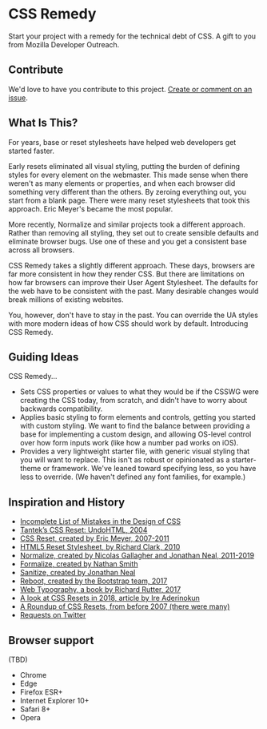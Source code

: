 # CSS Remedy

Start your project with a remedy for the technical debt of CSS. 
A gift to you from Mozilla Developer Outreach. 


## Contribute

We'd love to have you contribute to this project. [Create or comment on an issue](https://github.com/mozdevs/cssremedy/issues).


## What Is This? 

For years, base or reset stylesheets have helped web developers get started faster. 

Early resets eliminated all visual styling, putting the burden of defining styles for every element on the webmaster. This made sense when there weren't as many elements or  properties, and when each browser did something very different than the others. By zeroing everything out, you start from a blank page. There were many reset stylesheets that took this approach. Eric Meyer's became the most popular. 

More recently, Normalize and similar projects took a different approach. Rather than removing all styling, they set out to create sensible defaults and eliminate browser bugs. Use one of these and you get a consistent base across all browsers.

CSS Remedy takes a slightly different approach. These days, browsers are far more consistent in how they render CSS. But there are limitations on how far browsers can improve their User Agent Stylesheet. The defaults for the web have to be consistent with the past. Many desirable changes would break millions of existing websites. 

You, however, don't have to stay in the past. You can override the UA styles with more modern ideas of how CSS should work by default. Introducing CSS Remedy. 


## Guiding Ideas

CSS Remedy...
* Sets CSS properties or values to what they would be if the CSSWG were creating the CSS today, from scratch, and didn't have to worry about backwards compatibility.
* Applies basic styling to form elements and controls, getting you started with custom styling. We want to find the balance between providing a base for implementing a custom design, and allowing OS-level control over how form inputs work (like how a number pad works on iOS). 
* Provides a very lightweight starter file, with generic visual styling that you will want to replace. This isn't as robust or opinionated as a starter-theme or framework. We've leaned toward specifying less, so you have less to override. (We haven't defined any font families, for example.)



## Inspiration and History

* [Incomplete List of Mistakes in the Design of CSS](https://wiki.csswg.org/ideas/mistakes)
* [Tantek’s CSS Reset: UndoHTML, 2004](http://tantek.com/log/2004/undohtml.css)
* [CSS Reset, created by Eric Meyer, 2007-2011](https://meyerweb.com/eric/tools/css/reset)
* [HTML5 Reset Stylesheet, by Richard Clark, 2010](http://html5doctor.com/html-5-reset-stylesheet)
* [Normalize, created by Nicolas Gallagher and Jonathan Neal, 2011-2019](http://necolas.github.io/normalize.css)
* [Formalize, created by Nathan Smith](https://formalize.me)
* [Sanitize, created by Jonathan Neal](https://csstools.github.io/sanitize.css)
* [Reboot, created by the Bootstrap team, 2017](https://getbootstrap.com/docs/4.0/content/reboot)
* [Web Typography, a book by Richard Rutter, 2017](http://book.webtypography.net)
* [A look at CSS Resets in 2018, article by Ire Aderinokun](https://bitsofco.de/a-look-at-css-resets-in-2018)
* [A Roundup of CSS Resets, from before 2007 (there were many)](https://perishablepress.com/a-killer-collection-of-global-css-reset-styles)
* [Requests on Twitter](https://twitter.com/jensimmons/status/1082396940237750272)


## Browser support
(TBD)
* Chrome
* Edge
* Firefox ESR+
* Internet Explorer 10+
* Safari 8+
* Opera
